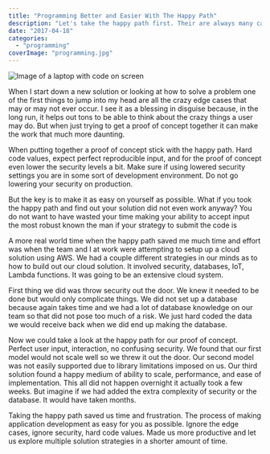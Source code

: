 ```yaml
---
title: "Programming Better and Easier With The Happy Path"
description: "Let's take the happy path first. Their are always many cases to consider but start easy and build up from there."
date: "2017-04-18"
categories: 
  - "programming"
coverImage: "programming.jpg"
---
```


![Image of a laptop with code on screen](/images/forPosts/programming.jpg)

When I start down a new solution or looking at how to solve a problem one of the first things to jump into my head are all the crazy edge cases that may or may not ever occur. I see it as a blessing in disguise because, in the long run, it helps out tons to be able to think about the crazy things a user may do. But when just trying to get a proof of concept together it can make the work that much more daunting.

When putting together a proof of concept stick with the happy path. Hard code values, expect perfect reproducible input, and for the proof of concept even lower the security levels a bit. Make sure if using lowered security settings you are in some sort of development environment. Do not go lowering your security on production.

But the key is to make it as easy on yourself as possible. What if you took the happy path and find out your solution did not even work anyway? You do not want to have wasted your time making your ability to accept input the most robust known the man if your strategy to submit the code is

A more real world time when the happy path saved me much time and effort was when the team and I at work were attempting to setup up a cloud solution using AWS. We had a couple different strategies in our minds as to how to build out our cloud solution. It involved security, databases, IoT, Lambda functions. It was going to be an extensive cloud system.

First thing we did was throw security out the door. We knew it needed to be done but would only complicate things. We did not set up a database because again takes time and we had a lot of database knowledge on our team so that did not pose too much of a risk. We just hard coded the data we would receive back when we did end up making the database.

Now we could take a look at the happy path for our proof of concept. Perfect user input, interaction, no confusing security. We found that our first model would not scale well so we threw it out the door. Our second model was not easily supported due to library limitations imposed on us. Our third solution found a happy medium of ability to scale, performance, and ease of implementation. This all did not happen overnight it actually took a few weeks. But imagine if we had added the extra complexity of security or the database. It would have taken months.

Taking the happy path saved us time and frustration. The process of making application development as easy for you as possible. Ignore the edge cases, ignore security, hard code values. Made us more productive and let us explore multiple solution strategies in a shorter amount of time.
